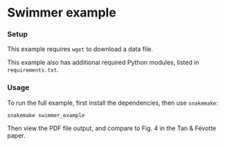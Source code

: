 # Swimmer example

### Setup
This example requires `wget` to download a data file.

This example also has additional required Python modules, listed in `requirements.txt`.

### Usage

To run the full example, first install the dependencies, then use `snakemake`:

    snakemake swimmer_example

Then view the PDF file output, and compare to Fig. 4 in the Tan & Févotte paper.
